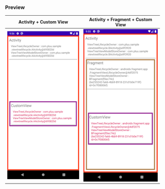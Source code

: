 ### Preview

|           Activity + Custom View           |          Activity + Fragment + Custom View          |
| :----------------------------------------: | :-------------------------------------------------: |
| <img src="arts/activity_customview.png" /> | <img src="arts/activity_fragment_customview.png" /> |
